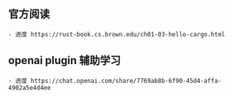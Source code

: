 ## 官方阅读
    - 进度 https://rust-book.cs.brown.edu/ch01-03-hello-cargo.html

## openai plugin 辅助学习
    - 进度 https://chat.openai.com/share/7769ab8b-6f90-45d4-affa-4902a5e4d4ee
